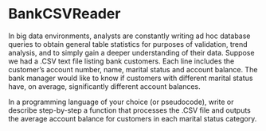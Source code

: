 # BankCSVReader
In big data environments, analysts are constantly writing ad hoc 
database queries to obtain general table statistics for purposes of 
validation, trend analysis, and to simply gain a deeper understanding of their data. 
Suppose we had a .CSV text file listing bank customers. Each line includes the customer’s 
account number, name, marital status and account balance. The bank manager would like to know 
if customers with different marital status have, on average, significantly different account balances. 

In a programming language of your choice (or pseudocode), write or describe step-by-step a function that processes 
the .CSV file and outputs the average account balance for customers in each marital status category. 

